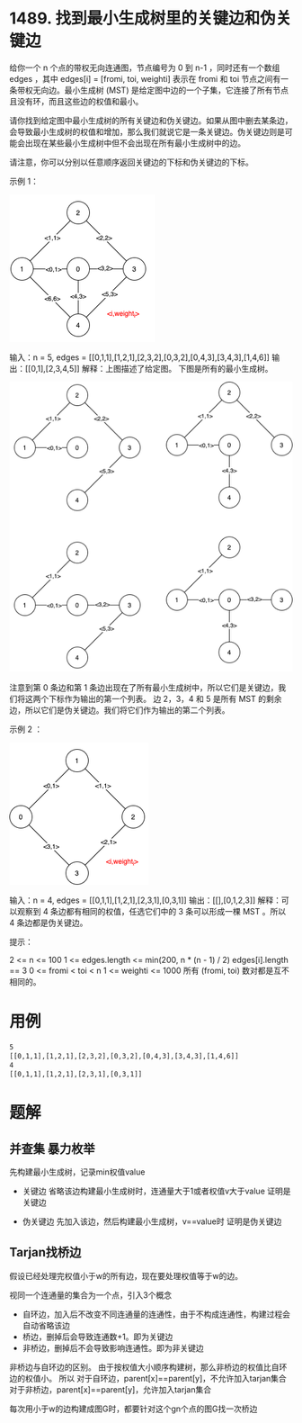 # 1489. 找到最小生成树里的关键边和伪关键边
给你一个 n 个点的带权无向连通图，节点编号为 0 到 n-1 ，同时还有一个数组 edges ，其中 edges[i] = [fromi, toi, weighti] 表示在 fromi 和 toi 节点之间有一条带权无向边。最小生成树 (MST) 是给定图中边的一个子集，它连接了所有节点且没有环，而且这些边的权值和最小。

请你找到给定图中最小生成树的所有关键边和伪关键边。如果从图中删去某条边，会导致最小生成树的权值和增加，那么我们就说它是一条关键边。伪关键边则是可能会出现在某些最小生成树中但不会出现在所有最小生成树中的边。

请注意，你可以分别以任意顺序返回关键边的下标和伪关键边的下标。

 

示例 1：

![](./q1489_1.png)

输入：n = 5, edges = [[0,1,1],[1,2,1],[2,3,2],[0,3,2],[0,4,3],[3,4,3],[1,4,6]]
输出：[[0,1],[2,3,4,5]]
解释：上图描述了给定图。
下图是所有的最小生成树。

![](./q1489_2.png)

注意到第 0 条边和第 1 条边出现在了所有最小生成树中，所以它们是关键边，我们将这两个下标作为输出的第一个列表。
边 2，3，4 和 5 是所有 MST 的剩余边，所以它们是伪关键边。我们将它们作为输出的第二个列表。

示例 2 ：

![](./q1489_3.png)

输入：n = 4, edges = [[0,1,1],[1,2,1],[2,3,1],[0,3,1]]
输出：[[],[0,1,2,3]]
解释：可以观察到 4 条边都有相同的权值，任选它们中的 3 条可以形成一棵 MST 。所以 4 条边都是伪关键边。
 

提示：

2 <= n <= 100
1 <= edges.length <= min(200, n * (n - 1) / 2)
edges[i].length == 3
0 <= fromi < toi < n
1 <= weighti <= 1000
所有 (fromi, toi) 数对都是互不相同的。


# 用例
```
5
[[0,1,1],[1,2,1],[2,3,2],[0,3,2],[0,4,3],[3,4,3],[1,4,6]]
4
[[0,1,1],[1,2,1],[2,3,1],[0,3,1]]
```

# 题解

## 并查集 暴力枚举

先构建最小生成树，记录min权值value

- 关键边
省略该边构建最小生成树时，连通量大于1或者权值v大于value
证明是关键边

- 伪关键边
先加入该边，然后构建最小生成树，v==value时
证明是伪关键边


## Tarjan找桥边

假设已经处理完权值小于w的所有边，现在要处理权值等于w的边。

视同一个连通量的集合为一个点，引入3个概念

- 自环边，加入后不改变不同连通量的连通性，由于不构成连通性，构建过程会自动省略该边
- 桥边，删掉后会导致连通数+1。即为关键边
- 非桥边，删掉后不会导致影响连通性。即为非关键边

非桥边与自环边的区别。
由于按权值大小顺序构建树，那么非桥边的权值比自环边的权值小。
所以
对于自环边，parent[x]==parent[y]，不允许加入tarjan集合
对于非桥边，parent[x]==parent[y]，允许加入tarjan集合

每次用小于w的边构建成图G时，都要针对这个gn个点的图G找一次桥边

